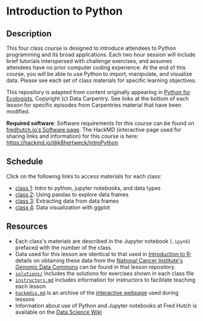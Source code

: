# Introduction to Python

## Description

This four class course is designed to introduce attendees to Python programming and its broad applications.
Each two hour session will include brief tutorials interspersed with challenge exercises, and assumes attendees have
no prior computer coding experience.
At the end of this course, you will be able to use Python to import, manipulate,
and visualize data.
Please see each set of class materials for specific learning objectives.

This repository is adapted from content originally appearing in
[Python for Ecologists](https://datacarpentry.org/python-ecology-lesson/),
Copyright (c) Data Carpentry.
See links at the bottom of each lesson for specific episodes from Carpentries material that have been modified.

**Required software**: Software requirements for this course can be found on [fredhutch.io's Software page](http://www.fredhutch.io/software/#python). The HackMD (interactive page used for sharing links and information) for this course is here: https://hackmd.io/@k8hertweck/introPython

## Schedule

Click on the following links to access materials for each class:

* [class 1](class1.ipynb): Intro to python, jupyter notebooks, and data types
* [class 2](class2.ipynb): Using pandas to explore data frames
* [class 3](class3.ipynb): Extracting data from data frames
* [class 4](class4.ipynb): Data visualization with ggplot

## Resources

* Each class's materials are described in the Jupyter notebook (`.ipynb`) prefaced with the number of the class.
* Data used for this lesson are identical to that used in [Introduction to R](https://github.com/fredhutchio/R_intro);
details on obtaining these data from the [National Cancer Institute's Genomic Data Commons](https://gdc.cancer.gov)
can be found in that lesson repository.
* [`solutions/`](solutions/) includes the solutions for exercises shown in each class file
* [`instructors.md`](instructors.md) includes information for instructors to facilitate teaching each lesson
* [`hackmdio.md`](hackio.md) is an archive of the [interactive webpage](https://hackmd.io) used during lessons
* Information about use of Python and Jupyter notebooks at Fred Hutch is available on the [Data Science Wiki](https://sciwiki.fredhutch.org/scicomputing/software_python/)
